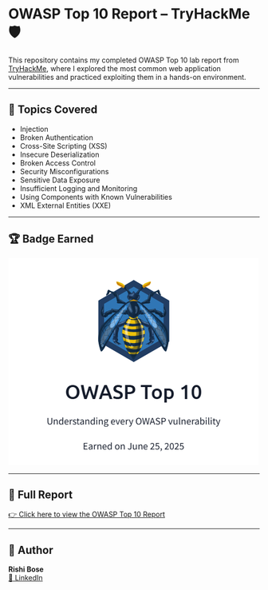 
# OWASP Top 10 Report – TryHackMe 🛡️

This repository contains my completed OWASP Top 10 lab report from [TryHackMe](https://tryhackme.com/), where I explored the most common web application vulnerabilities and practiced exploiting them in a hands-on environment.

---

## 📌 Topics Covered
- Injection
- Broken Authentication
- Cross-Site Scripting (XSS)
- Insecure Deserialization
- Broken Access Control
- Security Misconfigurations
- Sensitive Data Exposure
- Insufficient Logging and Monitoring
- Using Components with Known Vulnerabilities
- XML External Entities (XXE)

---

## 🏆 Badge Earned  
![Badge](badge.png)

---

## 📄 Full Report  
[👉 Click here to view the OWASP Top 10 Report](Owasp_Lab_Report.pdf)

---

## 🔐 Author
**Rishi Bose**  
[🔗 LinkedIn](https://www.linkedin.com/in/rishi-bose-738961250)
